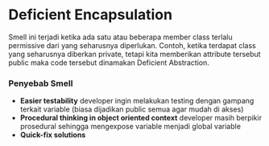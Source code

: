 # Deficient Encapsulation

Smell ini terjadi ketika ada satu atau beberapa member class terlalu permissive dari yang seharusnya diperlukan. Contoh, ketika terdapat class yang seharusnya diberkan private, tetapi kita memberikan attribute tersebut public maka code tersebut dinamakan Deficient Abstraction.

### Penyebab Smell

- **Easier testability** developer ingin melakukan testing dengan gampang terkait variable (biasa dijadikan public semua agar mudah di akses)
- **Procedural thinking in object oriented context** developer masih berpikir prosedural sehingga mengexpose variable menjadi global variable
- **Quick-fix solutions**

